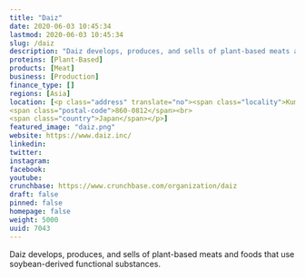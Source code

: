```yaml
---
title: "Daiz"
date: 2020-06-03 10:45:34
lastmod: 2020-06-03 10:45:34
slug: /daiz
description: "Daiz develops, produces, and sells of plant-based meats and foods that use soybean-derived functional substances."
proteins: [Plant-Based]
products: [Meat]
business: [Production]
finance_type: []
regions: [Asia]
location: [<p class="address" translate="no"><span class="locality">Kumamoto</span>,<br>
<span class="postal-code">860-0812</span><br>
<span class="country">Japan</span></p>]
featured_image: "daiz.png"
website: https://www.daiz.inc/
linkedin: 
twitter: 
instagram: 
facebook: 
youtube: 
crunchbase: https://www.crunchbase.com/organization/daiz
draft: false
pinned: false
homepage: false
weight: 5000
uuid: 7043
---
```

Daiz develops, produces, and sells of plant-based meats and foods that use soybean-derived functional substances.
